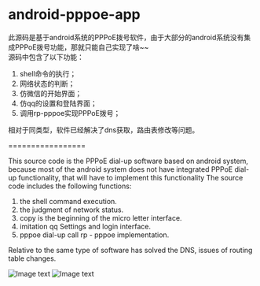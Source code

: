 # android-pppoe-app

此源码是基于android系统的PPPoE拨号软件，由于大部分的android系统没有集成PPPoE拨号功能，那就只能自己实现了啥~~   
源码中包含了以下功能：  

1. shell命令的执行；  
2. 网络状态的判断；  
3. 仿微信的开始界面；  
4. 仿qq的设置和登陆界面；  
5. 调用rp-pppoe实现PPPoE拨号；  

相对于同类型，软件已经解决了dns获取，路由表修改等问题。

=================

This source code is the PPPoE dial-up software based on android system, because most of the android system does not have integrated PPPoE dial-up functionality, that will have to implement this functionality 
The source code includes the following functions:   
1. the shell command execution.
2. the judgment of network status.
3. copy is the beginning of the micro letter interface. 
4. imitation qq Settings and login interface.
5. pppoe dial-up call rp - pppoe implementation.

Relative to the same type of software has solved the DNS, issues of routing table changes.  


![Image text](https://raw.githubusercontent.com/yawenok/pppoe-android-app/master/img/1.jpg)
![Image text](https://raw.githubusercontent.com/yawenok/pppoe-android-app/master/img/2.jpg)
